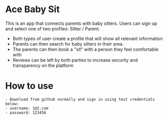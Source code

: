 # Ace Baby Sit

This is an app that connects parents with baby sitters. Users can sign up and select one of two profiles: Sitter / Parent.

  - Both types of user create a profile that will show all relevant information
  - Parents can then search for baby sitters in their area.
  - The parents can then book a "sit" with a person they feel comfortable with
  - Reviews can be left by both parties to increase security and transparency on the platform

  # How to use

    - Download from github normally and sign in using test credentials below:
    - username: 1@2.com
    - password: 123456
